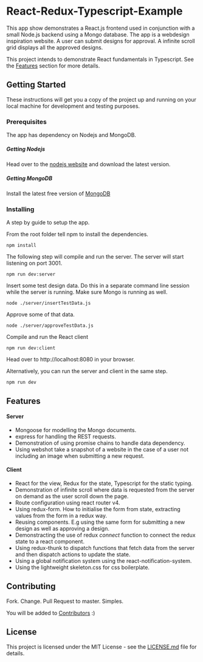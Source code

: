 # React-Redux-Typescript-Example

This app show demonstrates a React.js frontend used in conjunction with a small Node.js backend using a Mongo database.
The app is a webdesign inspiration website. A user can submit designs for approval. A infinite scroll grid displays all the approved designs.

This project intends to demonstrate React fundamentals in Typescript. See the [Features](##Features) section for more details.

## Getting Started

These instructions will get you a copy of the project up and running on your local machine for development and testing purposes.

### Prerequisites

The app has dependency on Nodejs and MongoDB.

##### Getting Nodejs
Head over to the [nodejs website](https://nodejs.org/en/) and download the latest version.

##### Getting MongoDB
Install the latest free version of [MongoDB](https://www.mongodb.com/download-center#community)


### Installing

A step by guide to setup the app.

From the root folder tell npm to install the dependencies.
```
npm install
```
The following step will compile and run the server. The server will start listening on port 3001.
```
npm run dev:server
```
Insert some test design data. Do this in a separate command line session while the server is running. Make sure Mongo is running as well.
```
node ./server/insertTestData.js
```
Approve some of that data.
```
node ./server/approveTestData.js
```
Compile and run the React client
```
npm run dev:client
```
Head over to http://localhost:8080 in your browser.

Alternatively, you can run the server and client in the same step.
```
npm run dev
```

## Features

#### Server
* Mongoose for modelling the Mongo documents.
* express for handling the REST requests.
* Demonstration of using promise chains to handle data dependency.
* Using webshot take a snapshot of a website in the case of a user not including an image when submitting a new request.

#### Client
* React for the view, Redux for the state, Typescript for the static typing.
* Demonstration of infinite scroll where data is requested from the server on demand as the user scroll down the page.
* Route configuration using react router v4.
* Using redux-form. How to initialise the form from state, extracting values from the form in a redux way.
* Reusing components. E.g using the same form for submitting a new design as well as approving a design.
* Demonstracting the use of redux *connect* function to connect the redux state to a react component.
* Using redux-thunk to dispatch functions that fetch data from the server and then dispatch actions to update the state.
* Using a global notification system using the react-notification-system.
* Using the lightweight skeleton.css for css boilerplate.

## Contributing

Fork. Change. Pull Request to master. Simples. 

You will be added to [Contributors](Contributors.md) :)

## License

This project is licensed under the MIT License - see the [LICENSE.md](LICENSE.md) file for details.

